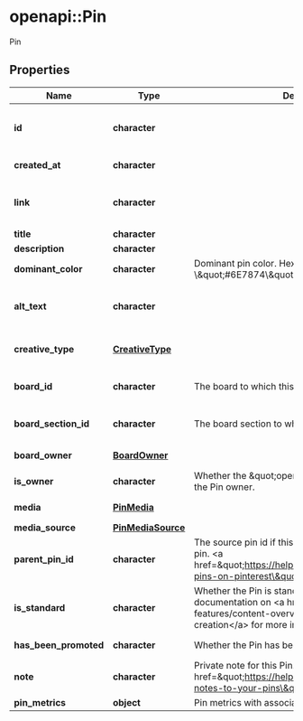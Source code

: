 # openapi::Pin

Pin

## Properties
Name | Type | Description | Notes
------------ | ------------- | ------------- | -------------
**id** | **character** |  | [optional] [readonly] [Pattern: ^\\d+$] 
**created_at** | **character** |  | [optional] [readonly] 
**link** | **character** |  | [optional] [Max. length: 2048] 
**title** | **character** |  | [optional] 
**description** | **character** |  | [optional] 
**dominant_color** | **character** | Dominant pin color. Hex number, e.g. \\\&quot;#6E7874\\\&quot;. | [optional] 
**alt_text** | **character** |  | [optional] [Max. length: 500] 
**creative_type** | [**CreativeType**](CreativeType.md) |  | [optional] [readonly] [Enum: ] 
**board_id** | **character** | The board to which this Pin belongs. | [optional] [Pattern: ^\\d+$] 
**board_section_id** | **character** | The board section to which this Pin belongs. | [optional] [Pattern: ^\\d+$] 
**board_owner** | [**BoardOwner**](BoardOwner.md) |  | [optional] [readonly] 
**is_owner** | **character** | Whether the \&quot;operation user_account\&quot; is the Pin owner. | [optional] [readonly] 
**media** | [**PinMedia**](PinMedia.md) |  | [optional] [readonly] 
**media_source** | [**PinMediaSource**](PinMediaSource.md) |  | [optional] 
**parent_pin_id** | **character** | The source pin id if this pin was saved from another pin. &lt;a href&#x3D;\&quot;https://help.pinterest.com/article/save-pins-on-pinterest\&quot;&gt;Learn more&lt;/a&gt;. | [optional] [Pattern: ^\\d+$] 
**is_standard** | **character** | Whether the Pin is standard or not. See documentation on &lt;a href&#x3D;\&quot;/docs/api-features/content-overview/\&quot;&gt;Changes to Pin creation&lt;/a&gt; for more information. | [optional] 
**has_been_promoted** | **character** | Whether the Pin has been promoted or not. | [optional] [readonly] 
**note** | **character** | Private note for this Pin. &lt;a href&#x3D;\&quot;https://help.pinterest.com/en/article/add-notes-to-your-pins\&quot;&gt;Learn more&lt;/a&gt;. | [optional] 
**pin_metrics** | **object** | Pin metrics with associated time intervals if any. | [optional] 


